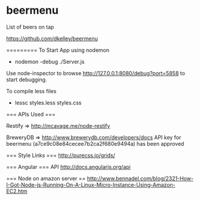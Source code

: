 beermenu
========

List of beers on tap

https://github.com/dkelley/beermenu

=========
To Start App using nodemon

* nodemon -debug ./Server.js 

Use node-inspector to browse http://127.0.0.1:8080/debug?port=5858 to start debugging.


To compile less files
* lessc styles.less styles.css

=== APIs Used ===

Restify => http://mcavage.me/node-restify

BreweryDB => http://www.brewerydb.com/developers/docs
API key for beermenu (a7ce9c08e84cecee7b2ca2f680e9494a) has been approved

=== Style Links ===
http://purecss.io/grids/

=== Angular ===
API http://docs.angularjs.org/api

=== Node on amazon server == 
http://www.bennadel.com/blog/2321-How-I-Got-Node-js-Running-On-A-Linux-Micro-Instance-Using-Amazon-EC2.htm